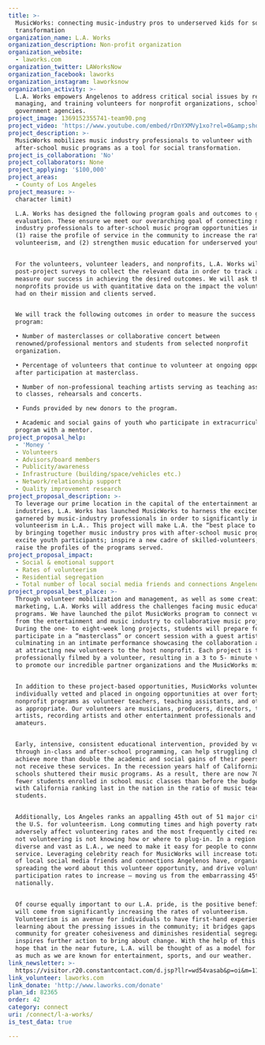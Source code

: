 ```yaml
---
title: >-
  MusicWorks: connecting music-industry pros to underserved kids for social
  transformation
organization_name: L.A. Works
organization_description: Non-profit organization
organization_website:
  - laworks.com
organization_twitter: LAWorksNow
organization_facebook: laworks
organization_instagram: laworksnow
organization_activity: >-
  L.A. Works empowers Angelenos to address critical social issues by recruiting,
  managing, and training volunteers for nonprofit organizations, schools, and
  government agencies.
project_image: 1369152355741-team90.png
project_video: 'https://www.youtube.com/embed/rDnYXMVy1xo?rel=0&amp;showinfo=0'
project_description: >-
  MusicWorks mobilizes music industry professionals to volunteer with
  after-school music programs as a tool for social transformation.
project_is_collaboration: 'No'
project_collaborators: None
project_applying: '$100,000'
project_areas:
  - County of Los Angeles
project_measure: >-
  character limit)

  L.A. Works has designed the following program goals and outcomes to guide our
  evaluation. These ensure we meet our overarching goal of connecting music
  industry professionals to after-school music program opportunities in order to
  (1) raise the profile of service in the community to increase the rate of
  volunteerism, and (2) strengthen music education for underserved youth.


  For the volunteers, volunteer leaders, and nonprofits, L.A. Works will conduct
  post-project surveys to collect the relevant data in order to track and
  measure our success in achieving the desired outcomes. We will ask that the
  nonprofits provide us with quantitative data on the impact the volunteers have
  had on their mission and clients served.


  We will track the following outcomes in order to measure the success of this
  program:

  • Number of masterclasses or collaborative concert between
  renowned/professional mentors and students from selected nonprofit
  organization. 

  • Percentage of volunteers that continue to volunteer at ongoing opportunities
  after participation at masterclass. 

  • Number of non-professional teaching artists serving as teaching assistants
  to classes, rehearsals and concerts. 

  • Funds provided by new donors to the program. 

  • Academic and social gains of youth who participate in extracurricular music
  program with a mentor.
project_proposal_help:
  - 'Money '
  - Volunteers
  - Advisors/board members
  - Publicity/awareness
  - Infrastructure (building/space/vehicles etc.)
  - Network/relationship support
  - Quality improvement research
project_proposal_description: >-
  To leverage our prime location in the capital of the entertainment and music
  industries, L.A. Works has launched MusicWorks to harness the excitement
  garnered by music-industry professionals in order to significantly increase
  volunteerism in L.A.. This project will make L.A. the “best place to connect”
  by bringing together music industry pros with after-school music programs to
  excite youth participants; inspire a new cadre of skilled-volunteers; and
  raise the profiles of the programs served.
project_proposal_impact:
  - Social & emotional support
  - Rates of volunteerism
  - Residential segregation
  - Total number of local social media friends and connections Angelenos have
project_proposal_best_place: >-
  Through volunteer mobilization and management, as well as some creative
  marketing, L.A. Works will address the challenges facing music education
  programs. We have launched the pilot MusicWorks program to connect volunteers
  from the entertainment and music industry to collaborative music projects.
  During the one- to eight-week long projects, students will prepare for and
  participate in a “masterclass” or concert session with a guest artist,
  culminating in an intimate performance showcasing the collaboration and aimed
  at attracting new volunteers to the host nonprofit. Each project is to be
  professionally filmed by a volunteer, resulting in a 3 to 5- minute video used
  to promote our incredible partner organizations and the MusicWorks mission. 


  In addition to these project-based opportunities, MusicWorks volunteers are
  individually vetted and placed in ongoing opportunities at over forty
  nonprofit programs as volunteer teachers, teaching assistants, and other roles
  as appropriate. Our volunteers are musicians, producers, directors, teaching
  artists, recording artists and other entertainment professionals and
  amateurs. 


  Early, intensive, consistent educational intervention, provided by volunteers
  through in-class and after-school programming, can help struggling children
  achieve more than double the academic and social gains of their peers who do
  not receive these services. In the recession years half of California's public
  schools shuttered their music programs. As a result, there are now 700,000
  fewer students enrolled in school music classes than before the budget cuts,
  with California ranking last in the nation in the ratio of music teachers to
  students.


  Additionally, Los Angeles ranks an appalling 45th out of 51 major cities in
  the U.S. for volunteerism. Long commuting times and high poverty rates can
  adversely affect volunteering rates and the most frequently cited reason for
  not volunteering is not knowing how or where to plug-in. In a region as
  diverse and vast as L.A., we need to make it easy for people to connect to
  service. Leveraging celebrity reach for MusicWorks will increase total number
  of local social media friends and connections Angelenos have, organically
  spreading the word about this volunteer opportunity, and drive volunteer
  participation rates to increase – moving us from the embarrassing 45th place
  nationally.


  Of course equally important to our L.A. pride, is the positive benefits that
  will come from significantly increasing the rates of volunteerism.
  Volunteerism is an avenue for individuals to have first-hand experience in
  learning about the pressing issues in the community; it bridges gaps within a
  community for greater cohesiveness and diminishes residential segregation; and
  inspires further action to bring about change. With the help of this award, we
  hope that in the near future, L.A. will be thought of as a model for service
  as much as we are known for entertainment, sports, and our weather.
link_newsletter: >-
  https://visitor.r20.constantcontact.com/d.jsp?llr=wd54vasab&p=oi&m=1118862047350&sit=zglwjqejb&f=23d41f38-8b5d-4b00-8c5f-ea7f2192a42a
link_volunteer: laworks.com
link_donate: 'http://www.laworks.com/donate'
plan_id: 82365
order: 42
category: connect
uri: /connect/l-a-works/
is_test_data: true

---
```

